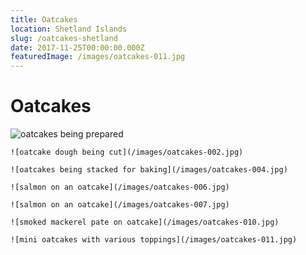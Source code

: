 ```yaml
---
title: Oatcakes
location: Shetland Islands
slug: /oatcakes-shetland
date: 2017-11-25T00:00:00.000Z
featuredImage: /images/oatcakes-011.jpg
---
```

# Oatcakes

![oatcakes being prepared](/images/oatcakes-001.jpg)

```grid|2
![oatcake dough being cut](/images/oatcakes-002.jpg)

![oatcakes being stacked for baking](/images/oatcakes-004.jpg)
```

```grid|2
![salmon on an oatcake](/images/oatcakes-006.jpg)

![salmon on an oatcake](/images/oatcakes-007.jpg)
```

```grid|2
![smoked mackerel pate on oatcake](/images/oatcakes-010.jpg)

![mini oatcakes with various toppings](/images/oatcakes-011.jpg)
```
